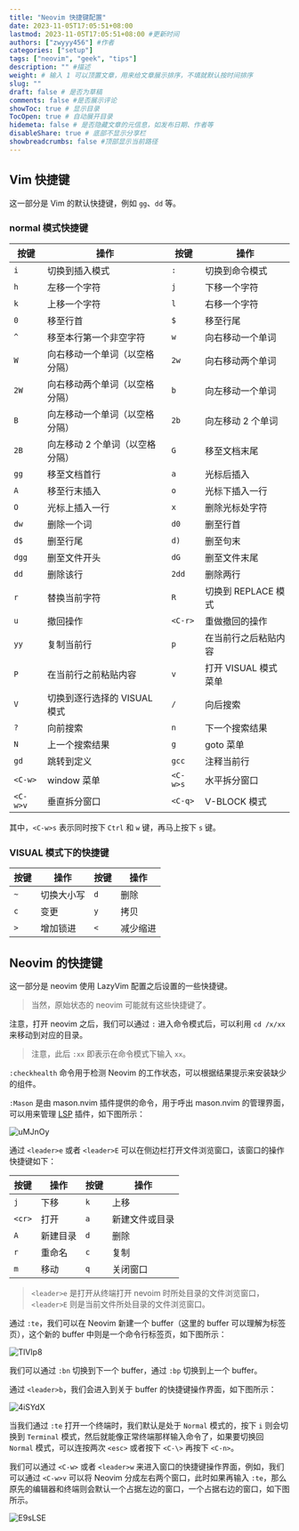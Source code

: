 ```yaml
---
title: "Neovim 快捷键配置"
date: 2023-11-05T17:05:51+08:00
lastmod: 2023-11-05T17:05:51+08:00 #更新时间
authors: ["zwyyy456"] #作者
categories: ["setup"]
tags: ["neovim", "geek", "tips"]
description: "" #描述
weight: # 输入 1 可以顶置文章，用来给文章展示排序，不填就默认按时间排序
slug: ""
draft: false # 是否为草稿
comments: false #是否展示评论
showToc: true # 显示目录
TocOpen: true # 自动展开目录
hidemeta: false # 是否隐藏文章的元信息，如发布日期、作者等
disableShare: true # 底部不显示分享栏
showbreadcrumbs: false #顶部显示当前路径
---
```

## Vim 快捷键

这一部分是 Vim 的默认快捷键，例如 `gg`、`dd` 等。

### normal 模式快捷键

| 按键      | 操作                   | 按键      | 操作                    |
|-----------|------------------------|-----------|-------------------------|
| `i`       | 切换到插入模式         | `:`       | 切换到命令模式          |
| `h`       | 左移一个字符           | `j`       | 下移一个字符            |
| `k`       | 上移一个字符           | `l`       | 右移一个字符            |
| `0`       | 移至行首               | `$`       | 移至行尾                |
| `^`       | 移至本行第一个非空字符 | `w`       | 向右移动一个单词        |
| `W`       | 向右移动一个单词（以空格分隔） | `2w`  | 向右移动两个单词        |
| `2W`      | 向右移动两个单词（以空格分隔） | `b`  | 向左移动一个单词        |
| `B`       | 向左移动一个单词（以空格分隔） | `2b`  | 向左移动 2 个单词       |
| `2B`      | 向左移动 2 个单词（以空格分隔） | `G`  | 移至文档末尾            |
| `gg`      | 移至文档首行           | `a`       | 光标后插入              |
| `A`       | 移至行末插入           | `o`       | 光标下插入一行          |
| `O`       | 光标上插入一行         | `x`       | 删除光标处字符          |
| `dw`      | 删除一个词             | `d0`      | 删至行首                |
| `d$`      | 删至行尾               | `d)`      | 删至句末                |
| `dgg`     | 删至文件开头           | `dG`      | 删至文件末尾            |
| `dd`      | 删除该行               | `2dd`     | 删除两行                |
| `r`       | 替换当前字符           | `R`       | 切换到 REPLACE 模式     |
| `u`       | 撤回操作               | `<C-r>`   | 重做撤回的操作          |
| `yy`      | 复制当前行             | `p`       | 在当前行之后粘贴内容    |
| `P`       | 在当前行之前粘贴内容   | `v`       | 打开 VISUAL 模式菜单    |
| `V`       | 切换到逐行选择的 VISUAL 模式 | `/` | 向后搜索                 |
| `?`       | 向前搜索               | `n`       | 下一个搜索结果          |
| `N`       | 上一个搜索结果         | `g`       | goto 菜单               |
| `gd`      | 跳转到定义             | `gcc`     | 注释当前行                |
| `<C-w>`   | window 菜单            | `<C-w>s`  | 水平拆分窗口            |
| `<C-w>v`  | 垂直拆分窗口           | `<C-q>`   | V-BLOCK 模式            |

其中，`<C-w>s` 表示同时按下 `Ctrl` 和 `w` 键，再马上按下 `s` 键。

### VISUAL 模式下的快捷键

| 按键      | 操作                   | 按键      | 操作                    |
|-----------|------------------------|-----------|-------------------------|
| `~`       | 切换大小写         | `d`       | 删除          |
| `c`       | 变更          | `y`       | 拷贝 |
| `>` | 增加锁进 | `<` | 减少缩进 |

## Neovim 的快捷键

这一部分是 neovim 使用 LazyVim 配置之后设置的一些快捷键。

> 当然，原始状态的 neovim 可能就有这些快捷键了。

注意，打开 neovim 之后，我们可以通过 `:` 进入命令模式后，可以利用 `cd /x/xx` 来移动到对应的目录。

> 注意，此后 `:xx` 即表示在命令模式下输入 `xx`。

`:checkhealth` 命令用于检测 Neovim 的工作状态，可以根据结果提示来安装缺少的组件。

`:Mason` 是由 mason.nvim 插件提供的命令，用于呼出 mason.nvim 的管理界面，可以用来管理 [LSP](https://microsoft.github.io/language-server-protocol/) 插件，如下图所示：

![uMJnOy](https://pic-upyun.zwyyy456.tech/uPic/uMJnOy.png)

通过 `<leader>e` 或者 `<leader>E` 可以在侧边栏打开文件浏览窗口，该窗口的操作快捷键如下：

| 按键  | 操作               | 按键  | 操作       |
|-------|--------------------|-------|------------|
| `j`   | 下移               | `k`   | 上移       |
| `<cr>`| 打开               | `a`   | 新建文件或目录 |
| `A`   | 新建目录           | `d`   | 删除       |
| `r`   | 重命名             | `c`   | 复制       |
| `m`   | 移动               | `q`   | 关闭窗口   |


> `<leader>e` 是打开从终端打开 nevoim 时所处目录的文件浏览窗口，`<leader>E` 则是当前文件所处目录的文件浏览窗口。

通过 `:te`，我们可以在 Neovim 新建一个 buffer（这里的 buffer 可以理解为标签页），这个新的 buffer 中则是一个命令行标签页，如下图所示：

![TlVIp8](https://pic-upyun.zwyyy456.tech/uPic/TlVIp8.png)

我们可以通过 `:bn` 切换到下一个 buffer，通过 `:bp` 切换到上一个 buffer。

通过 `<leader>b`，我们会进入到关于 buffer 的快捷键操作界面，如下图所示：

![4iSYdX](https://pic-upyun.zwyyy456.tech/uPic/4iSYdX.png)

当我们通过 `:te` 打开一个终端时，我们默认是处于 `Normal` 模式的，按下 `i` 则会切换到 `Terminal` 模式，然后就能像正常终端那样输入命令了，如果要切换回 `Normal` 模式，可以连按两次 `<esc>` 或者按下 `<C-\>` 再按下 `<C-n>`。

我们可以通过 `<C-w>` 或者 `<leader>w` 来进入窗口的快捷键操作界面，例如，我们可以通过 `<C-w>v` 可以将 Neovim 分成左右两个窗口，此时如果再输入 `:te`，那么原先的编辑器和终端则会默认一个占据左边的窗口，一个占据右边的窗口，如下图所示。

![E9sLSE](https://pic-upyun.zwyyy456.tech/uPic/E9sLSE.png)
